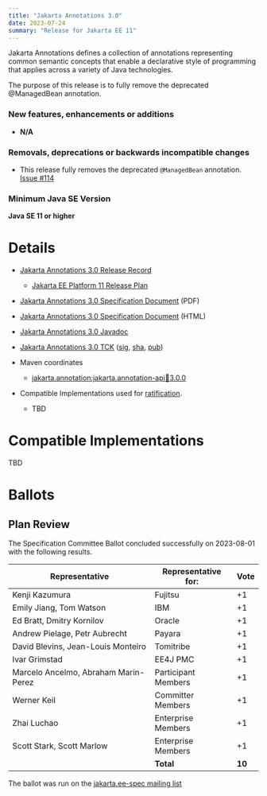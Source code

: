 ```yaml
---
title: "Jakarta Annotations 3.0"
date: 2023-07-24
summary: "Release for Jakarta EE 11"
---
```

Jakarta Annotations defines a collection of annotations representing common semantic concepts that enable a declarative style of programming that applies across a variety of Java technologies.

The purpose of this release is to fully remove the deprecated @ManagedBean annotation.

### New features, enhancements or additions
<!-- List here -->
* **N/A**

### Removals, deprecations or backwards incompatible changes
<!-- List here -->
* This release fully removes the deprecated `@ManagedBean` annotation. [Issue #114](https://github.com/jakartaee/common-annotations-api/issues/114)

### Minimum Java SE Version
<!-- Specify the minimum required Java SE version for this specification -->
**Java SE 11 or higher**

# Details

* [Jakarta Annotations 3.0 Release Record](https://projects.eclipse.org/projects/ee4j.ca/releases/3.0)
    * [Jakarta EE Platform 11 Release Plan](https://jakartaee.github.io/platform/jakartaee11/JakartaEE11ReleasePlan)
* [Jakarta Annotations 3.0 Specification Document](./annotations-spec-3.0.pdf) (PDF)
* [Jakarta Annotations 3.0 Specification Document](./annotations-spec-3.0.html) (HTML)
* [Jakarta Annotations 3.0 Javadoc](./apidocs)
* [Jakarta Annotations 3.0 TCK](https://download.eclipse.org/jakartaee/annotations/3.0/jakarta-annotations-tck-3.0.0.zip)  ([sig](https://download.eclipse.org/jakartaee/annotations/3.0/jakarta-annotations-tck-3.0.0.zip.sig),  [sha](https://download.eclipse.org/jakartaee/annotations/3.0/jakarta-annotations-tck-3.0.0.zip.sha256),  [pub](https://jakarta.ee/specifications/jakartaee-spec-committee.pub))
* Maven coordinates
    * [jakarta.annotation:jakarta.annotation-api:jar:3.0.0](https://search.maven.org/artifact/jakarta.annotation/jakarta.annotation-api/3.0.0/jar)

* Compatible Implementations used for [ratification](https://www.eclipse.org/projects/efsp/?version=1.2#efsp-ratification).
  * TBD

# Compatible Implementations

TBD

# Ballots

## Plan Review

The Specification Committee Ballot concluded successfully on 2023-08-01 with the following results.

| Representative                                 | Representative for: |  Vote   |
|------------------------------------------------|---------------------|---------|
| Kenji Kazumura                                 | Fujitsu             |   +1    |
| Emily Jiang, Tom Watson                        | IBM                 |   +1    |
| Ed Bratt, Dmitry Kornilov                      | Oracle              |   +1    |
| Andrew Pielage, Petr Aubrecht                  | Payara              |   +1    |
| David Blevins, Jean-Louis Monteiro             | Tomitribe           |   +1    |
| Ivar Grimstad                                  | EE4J PMC            |   +1    |
| Marcelo Ancelmo, Abraham Marin-Perez           | Participant Members |   +1    |
| Werner Keil                                    | Committer Members   |   +1    |
| Zhai Luchao                                    | Enterprise Members  |   +1    |
| Scott Stark, Scott Marlow                      | Enterprise Members  |   +1    |
|                                                | **Total**           | **10**  |

The ballot was run on the [jakarta.ee-spec mailing list](https://www.eclipse.org/lists/jakarta.ee-spec/msg03046.html)
